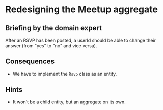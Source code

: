 # Redesigning the Meetup aggregate

## Briefing by the domain expert

After an RSVP has been posted, a userId should be able to change their answer (from "yes" to "no" and vice versa).

## Consequences

- We have to implement the `Rsvp` class as an entity.

## Hints

- It won't be a child entity, but an aggregate on its own.
